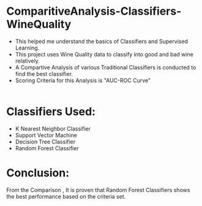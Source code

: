 # ComparitiveAnalysis-Classifiers-WineQuality
  - This helped me understand the basics of Classifiers and Supervised Learning.
  - This project uses Wine Quality data to classify into good and bad wine relatively.
  - A Compartive Analysis of various Traditional Classifiers is conducted to find the best classifier.
  - Scoring Criteria for this Analysis is "AUC-ROC Curve"<br><br>
# Classifiers Used:
  - K Nearest Neighbor Classifier
  - Support Vector Machine
  - Decision Tree Classifier
  - Random Forest Classifier

# Conclusion:
From the Comparison , It is proven that Random Forest Classifiers shows the best performance based on the criteria set.
